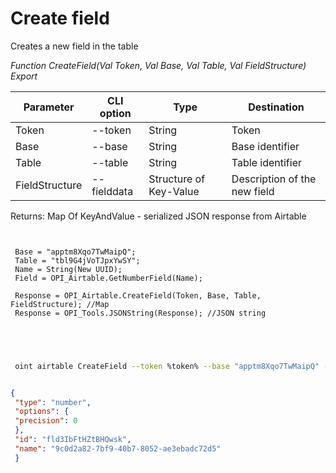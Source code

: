﻿---
sidebar_position: 1
---

# Create field
 Creates a new field in the table


*Function CreateField(Val Token, Val Base, Val Table, Val FieldStructure) Export*

 | Parameter | CLI option | Type | Destination |
 |-|-|-|-|
 | Token | --token | String | Token |
 | Base | --base | String | Base identifier |
 | Table | --table | String | Table identifier |
 | FieldStructure | --fielddata | Structure of Key-Value | Description of the new field |

 
 Returns: Map Of KeyAndValue - serialized JSON response from Airtable

```bsl title="Code example"
	
 
 Base = "apptm8Xqo7TwMaipQ";
 Table = "tbl9G4jVoTJpxYwSY";
 Name = String(New UUID);
 Field = OPI_Airtable.GetNumberField(Name);
 
 Response = OPI_Airtable.CreateField(Token, Base, Table, FieldStructure); //Map
 Response = OPI_Tools.JSONString(Response); //JSON string
 
 
	
```

```sh title="CLI command example"
 
 oint airtable CreateField --token %token% --base "apptm8Xqo7TwMaipQ" --table "tbl9G4jVoTJpxYwSY" --fielddata %fielddata%


```


```json title="Result"

{
 "type": "number",
 "options": {
 "precision": 0
 },
 "id": "fld3IbFtHZtBHQwsk",
 "name": "9c0d2a82-7bf9-40b7-8052-ae3ebadc72d5"
 }

```

